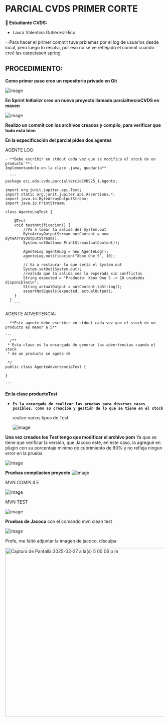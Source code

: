 # PARCIAL CVDS PRIMER CORTE

**👥 Estudiante CVDS:**
- Laura Valentina Gutiérrez Rico


--Para hacer el primer commit tuve prblemas por el log de usuarios desde local, pero luego lo resolví, por eso no se ve reflejado el commit cuando creé las carpetasen spring


## PROCEDIMIENTO:

**Como primer paso creo un repositorio privado en Git**

![image](https://github.com/user-attachments/assets/f45aa1e6-1b87-411d-a463-1e4f966f0ee5)


**En Sprint Initializr creo un nuevo proyecto llamado parcialtercioCVDS en maven**

![image](https://github.com/user-attachments/assets/80aa0e52-d3d8-40a5-b426-ebb7358da783)

**Realizo un commit con los archivos creados y compilo, para verificar que todo está bien**




**En la especificación del parcial piden dos agentes**

  AGENTE LOG:
  
    - **Debe escribir en stdout cada vez que se modifica el stock de un producto`**:
    Implementandolo en la clase .java, quedaría**

      ```
    package eci.edu.cvds.parcialtercioCVDS25_1.Agents;
    
    import org.junit.jupiter.api.Test;
    import static org.junit.jupiter.api.Assertions.*;
    import java.io.ByteArrayOutputStream;
    import java.io.PrintStream;
    
    class AgenteLogTest {
    
        @Test
        void testNotificacion() {
            //Va a tomar la salida del System.out
            ByteArrayOutputStream outContent = new ByteArrayOutputStream();
            System.setOut(new PrintStream(outContent));
    
            AgenteLog agenteLog = new AgenteLog();
            agenteLog.notificacion("Xbox One S", 10);
    
            // Va a restaurar lo que sería el System.out
            System.setOut(System.out);
            //valida que la salida sea la esperada sin conflictos
            String expected = "Producto: Xbox One S -> 10 unidades disponibles\n";
            String actualOutput = outContent.toString();
            assertNotEquals(expected, actualOutput);
        }
      }
        ```
          
AGENTE ADVERTENCIA: 

    - **Este agente debe escribir en stdout cada vez que el stock de un producto es menor a 5**

    ```
      /**
     * Esta clase es la encargada de generar las advertencias cuando el stock
     * de un producto se agota <5
    
     */
    public class AgenteAdvertenciaTest {
        
    }
    
    ```
**En la clase productoTest**

 - **`Es la encargada de realizar las pruebas para diversos casos posibles, como su creación y gestión de lo que se tiene en el stock`**

   realice varios tipos de Test

     ![image](https://github.com/user-attachments/assets/6335e421-2667-4dd5-bec2-749050a8149b)


**Una vez creados los Test tengo que modificar el archivo pom**
Ya que se tiene que verificar la versión, que Jacoco esté, en este caso, la agregué en plugin con su porcentaje minimo de cubrimiento de 80% y no refleja ningun error en la prueba

  ![image](https://github.com/user-attachments/assets/9bde99b3-3f75-4d0c-83d4-a3be137aebec)


**Pruebas compilacion proyecto**
![image](https://github.com/user-attachments/assets/fe92c94a-c58b-44bb-b4be-7893fa50a459)


MVN COMPLILE

![image](https://github.com/user-attachments/assets/d8b2bae7-69ce-4ea3-8f20-cee8e0377b12)

MVN TEST

![image](https://github.com/user-attachments/assets/2b44908e-4906-4382-bd81-1fbc848fd268)


**Pruebas de Jacoco**
con el comando mvn clean test


![image](https://github.com/user-attachments/assets/f0701e63-7366-498b-917e-2f9fbbf016bc)



Profe, me faltó adjuntar la imagen de jacoco, disculpa

<img width="537" alt="Captura de Pantalla 2025-02-27 a la(s) 5 00 06 p m" src="https://github.com/user-attachments/assets/5545ae8b-1193-4397-9b68-4f6e9dc7f099" />



